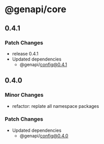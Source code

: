# @genapi/core

## 0.4.1

### Patch Changes

- release 0.4.1
- Updated dependencies
  - @genapi/config@0.4.1

## 0.4.0

### Minor Changes

- refactor: replate all namespace packages

### Patch Changes

- Updated dependencies
  - @genapi/config@0.4.0

